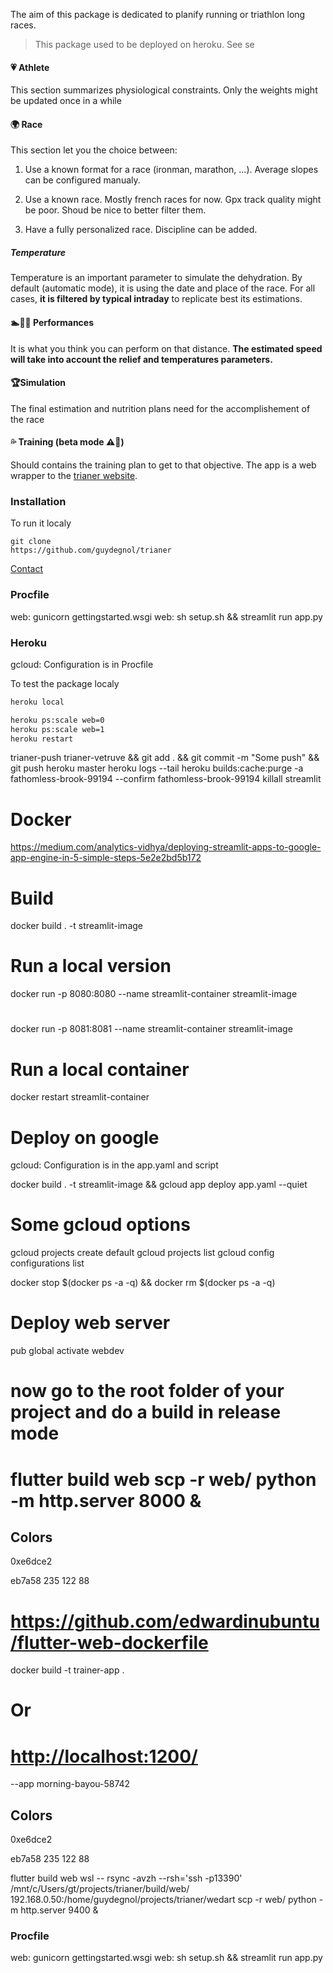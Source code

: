 
The aim of this package is dedicated to planify running or triathlon long races.

> This package used to be deployed on heroku. 
See se


#### 💗 Athlete

This section summarizes physiological constraints.
Only the weights might be updated once in a while

#### 🌍 Race

This section let you the choice between:

1. Use a known format for a race (ironman,  marathon, ...).
Average slopes can be configured manualy.

2. Use a known race. Mostly french races for now.
Gpx track quality might be poor. Shoud be nice to better filter them.

3. Have a fully personalized race. Discipline can be added.

##### Temperature

Temperature is an important parameter to simulate the dehydration.
By default (automatic mode), it is using the date and place of the race.
For all cases, **it is filtered by typical intraday** to replicate best its estimations.

#### 🏊🚴🏃 Performances

It is what you think you can perform on that distance.
**The estimated speed will take into account the relief and temperatures parameters.**

#### 🏆Simulation

The final estimation and nutrition plans need for the accomplishement of the race

#### 💦 Training (beta mode ⚠️🚧)

Should contains the training plan to get to that objective.
The app is a web wrapper to the [trianer website](https://trianer.guydegnol.net).

### Installation


To run it localy
```
git clone 
https://github.com/guydegnol/trianer

```
[Contact](mailto:gt@guydegnol.net)


### Procfile

web: gunicorn gettingstarted.wsgi
web: sh setup.sh && streamlit run app.py

### Heroku

gcloud: Configuration is in Procfile

To test the package localy

```bash
heroku local

heroku ps:scale web=0
heroku ps:scale web=1
heroku restart
```

trianer-push
trianer-vetruve && git add . && git commit -m "Some push" && git push heroku master
heroku logs --tail
heroku builds:cache:purge -a fathomless-brook-99194  --confirm fathomless-brook-99194
killall streamlit

# Docker

<https://medium.com/analytics-vidhya/deploying-streamlit-apps-to-google-app-engine-in-5-simple-steps-5e2e2bd5b172>

# Build

docker build . -t streamlit-image

# Run a local version

docker run -p 8080:8080 --name streamlit-container streamlit-image

#

docker run -p 8081:8081 --name streamlit-container streamlit-image

# Run a local container

docker restart streamlit-container

# Deploy on google

gcloud: Configuration is in the app.yaml and script

docker build . -t streamlit-image && gcloud app deploy app.yaml
 --quiet

# Some gcloud options

gcloud projects create default
gcloud projects list
gcloud config configurations list

docker stop $(docker ps -a -q) && docker rm $(docker ps -a -q)

# Deploy web server

pub global activate webdev

# now go to the root folder of your project and do a build in release mode

flutter build web
scp -r web/
python -m http.server 8000 &
=======

## Colors

0xe6dce2

eb7a58 235 122 88

# <https://github.com/edwardinubuntu/flutter-web-dockerfile>

docker build -t trainer-app .

# Or

# <http://localhost:1200/>

 --app morning-bayou-58742

## Colors

0xe6dce2

eb7a58 235 122 88

flutter build web
wsl -- rsync -avzh --rsh='ssh -p13390' /mnt/c/Users/gt/projects/trianer/build/web/ 192.168.0.50:/home/guydegnol/projects/trianer/wedart
scp -r web/
python -m http.server 9400 &


### Procfile
web: gunicorn gettingstarted.wsgi
web: sh setup.sh && streamlit run app.py
